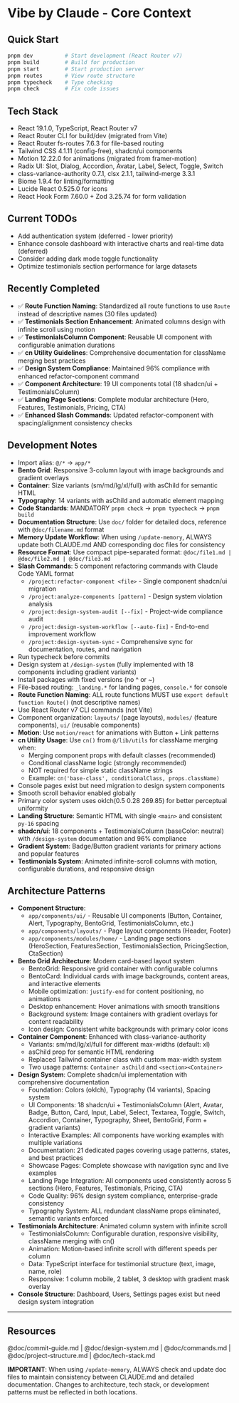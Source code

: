 # Vibe by Claude - Core Context

## Quick Start
```bash
pnpm dev          # Start development (React Router v7)
pnpm build        # Build for production
pnpm start        # Start production server
pnpm routes       # View route structure
pnpm typecheck    # Type checking
pnpm check        # Fix code issues
```

## Tech Stack
- React 19.1.0, TypeScript, React Router v7
- React Router CLI for build/dev (migrated from Vite)
- React Router fs-routes 7.6.3 for file-based routing
- Tailwind CSS 4.1.11 (config-free), shadcn/ui components
- Motion 12.22.0 for animations (migrated from framer-motion)
- Radix UI: Slot, Dialog, Accordion, Avatar, Label, Select, Toggle, Switch
- class-variance-authority 0.7.1, clsx 2.1.1, tailwind-merge 3.3.1
- Biome 1.9.4 for linting/formatting
- Lucide React 0.525.0 for icons
- React Hook Form 7.60.0 + Zod 3.25.74 for form validation

## Current TODOs
- Add authentication system (deferred - lower priority)
- Enhance console dashboard with interactive charts and real-time data (deferred)
- Consider adding dark mode toggle functionality
- Optimize testimonials section performance for large datasets

## Recently Completed
- ✅ **Route Function Naming**: Standardized all route functions to use `Route` instead of descriptive names (30 files updated)
- ✅ **Testimonials Section Enhancement**: Animated columns design with infinite scroll using motion
- ✅ **TestimonialsColumn Component**: Reusable UI component with configurable animation durations
- ✅ **cn Utility Guidelines**: Comprehensive documentation for className merging best practices
- ✅ **Design System Compliance**: Maintained 96% compliance with enhanced refactor-component command
- ✅ **Component Architecture**: 19 UI components total (18 shadcn/ui + TestimonialsColumn)
- ✅ **Landing Page Sections**: Complete modular architecture (Hero, Features, Testimonials, Pricing, CTA)
- ✅ **Enhanced Slash Commands**: Updated refactor-component with spacing/alignment consistency checks

## Development Notes
- Import alias: `@/*` → `app/*`
- **Bento Grid**: Responsive 3-column layout with image backgrounds and gradient overlays
- **Container**: Size variants (sm/md/lg/xl/full) with asChild for semantic HTML
- **Typography**: 14 variants with asChild and automatic element mapping
- **Code Standards**: MANDATORY `pnpm check` → `pnpm typecheck` → `pnpm build`
- **Documentation Structure**: Use `doc/` folder for detailed docs, reference with `@doc/filename.md` format
- **Memory Update Workflow**: When using `/update-memory`, ALWAYS update both CLAUDE.md AND corresponding doc files for consistency
- **Resource Format**: Use compact pipe-separated format: `@doc/file1.md | @doc/file2.md | @doc/file3.md`
- **Slash Commands**: 5 component refactoring commands with Claude Code YAML format
  - `/project:refactor-component <file>` - Single component shadcn/ui migration
  - `/project:analyze-components [pattern]` - Design system violation analysis  
  - `/project:design-system-audit [--fix]` - Project-wide compliance audit
  - `/project:design-system-workflow [--auto-fix]` - End-to-end improvement workflow
  - `/project:design-system-sync` - Comprehensive sync for documentation, routes, and navigation
- Run typecheck before commits
- Design system at `/design-system` (fully implemented with 18 components including gradient variants)
- Install packages with fixed versions (no ^ or ~)
- File-based routing: `_landing.*` for landing pages, `console.*` for console
- **Route Function Naming**: ALL route functions MUST use `export default function Route()` (not descriptive names)
- Use React Router v7 CLI commands (not Vite)
- Component organization: `layouts/` (page layouts), `modules/` (feature components), `ui/` (reusable components)
- **Motion**: Use `motion/react` for animations with Button + Link patterns
- **cn Utility Usage**: Use `cn()` from `@/lib/utils` for className merging when:
  - Merging component props with default classes (recommended)
  - Conditional className logic (strongly recommended)
  - NOT required for simple static className strings
  - Example: `cn('base-class', conditionalClass, props.className)`
- Console pages exist but need migration to design system components
- Smooth scroll behavior enabled globally
- Primary color system uses oklch(0.5 0.28 269.85) for better perceptual uniformity
- **Landing Structure**: Semantic HTML with single `<main>` and consistent `py-16` spacing
- **shadcn/ui**: 18 components + TestimonialsColumn (baseColor: neutral) with `/design-system` documentation and 96% compliance
- **Gradient System**: Badge/Button gradient variants for primary actions and popular features
- **Testimonials System**: Animated infinite-scroll columns with motion, configurable durations, and responsive design

## Architecture Patterns
- **Component Structure**: 
  - `app/components/ui/` - Reusable UI components (Button, Container, Alert, Typography, BentoGrid, TestimonialsColumn, etc.)
  - `app/components/layouts/` - Page layout components (Header, Footer)
  - `app/components/modules/home/` - Landing page sections (HeroSection, FeaturesSection, TestimonialsSection, PricingSection, CtaSection)
- **Bento Grid Architecture**: Modern card-based layout system
  - BentoGrid: Responsive grid container with configurable columns
  - BentoCard: Individual cards with image backgrounds, content areas, and interactive elements
  - Mobile optimization: `justify-end` for content positioning, no animations
  - Desktop enhancement: Hover animations with smooth transitions
  - Background system: Image containers with gradient overlays for content readability
  - Icon design: Consistent white backgrounds with primary color icons
- **Container Component**: Enhanced with class-variance-authority
  - Variants: sm/md/lg/xl/full for different max-widths (default: xl)
  - asChild prop for semantic HTML rendering
  - Replaced Tailwind container class with custom max-width system
  - Two usage patterns: `Container asChild` and `<section><Container>`
- **Design System**: Complete shadcn/ui implementation with comprehensive documentation
  - Foundation: Colors (oklch), Typography (14 variants), Spacing system
  - UI Components: 18 shadcn/ui + TestimonialsColumn (Alert, Avatar, Badge, Button, Card, Input, Label, Select, Textarea, Toggle, Switch, Accordion, Container, Typography, Sheet, BentoGrid, Form + gradient variants)
  - Interactive Examples: All components have working examples with multiple variations
  - Documentation: 21 dedicated pages covering usage patterns, states, and best practices
  - Showcase Pages: Complete showcase with navigation sync and live examples
  - Landing Page Integration: All components used consistently across 5 sections (Hero, Features, Testimonials, Pricing, CTA)
  - Code Quality: 96% design system compliance, enterprise-grade consistency
  - Typography System: ALL redundant className props eliminated, semantic variants enforced
- **Testimonials Architecture**: Animated column system with infinite scroll
  - TestimonialsColumn: Configurable duration, responsive visibility, className merging with cn()
  - Animation: Motion-based infinite scroll with different speeds per column
  - Data: TypeScript interface for testimonial structure (text, image, name, role)
  - Responsive: 1 column mobile, 2 tablet, 3 desktop with gradient mask overlay
- **Console Structure**: Dashboard, Users, Settings pages exist but need design system integration

---

## Resources
@doc/commit-guide.md | @doc/design-system.md | @doc/commands.md | @doc/project-structure.md | @doc/tech-stack.md

**IMPORTANT**: When using `/update-memory`, ALWAYS check and update doc files to maintain consistency between CLAUDE.md and detailed documentation. Changes to architecture, tech stack, or development patterns must be reflected in both locations.